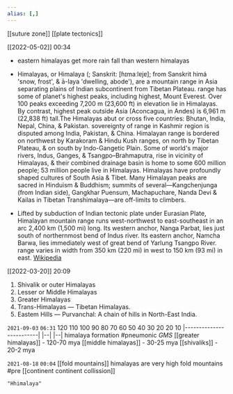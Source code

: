 ```yaml
---
alias: [,]
---
```

[[suture zone]] [[plate tectonics]]

[[2022-05-02]] 00:34
- eastern himalayas get more rain fall than western himalayas
- Himalayas, or Himalaya (; Sanskrit: [ɦɪmaːlɐjɐ]; from Sanskrit  himá 'snow, frost', &  ā-laya 'dwelling, abode'), are a mountain range in Asia separating plains of Indian subcontinent from Tibetan Plateau. range has some of planet's highest peaks, including highest, Mount Everest. Over 100 peaks exceeding 7,200 m (23,600 ft) in elevation lie in Himalayas. By contrast, highest peak outside Asia (Aconcagua, in Andes) is 6,961 m (22,838 ft) tall.The Himalayas abut or cross five countries: Bhutan, India, Nepal, China, & Pakistan. sovereignty of range in Kashmir region is disputed among India, Pakistan, & China. Himalayan range is bordered on northwest by Karakoram & Hindu Kush ranges, on north by Tibetan Plateau, & on south by Indo-Gangetic Plain. Some of world's major rivers, Indus, Ganges, & Tsangpo–Brahmaputra, rise in vicinity of Himalayas, & their combined drainage basin is home to some 600 million people; 53 million people live in Himalayas. Himalayas have profoundly shaped cultures of South Asia & Tibet. Many Himalayan peaks are sacred in Hinduism & Buddhism; summits of several—Kangchenjunga (from Indian side), Gangkhar Puensum, Machapuchare, Nanda Devi & Kailas in Tibetan Transhimalaya—are off-limits to climbers.

- Lifted by subduction of Indian tectonic plate under Eurasian Plate, Himalayan mountain range runs west-northwest to east-southeast in an arc 2,400 km (1,500 mi) long. Its western anchor, Nanga Parbat, lies just south of northernmost bend of Indus river. Its eastern anchor, Namcha Barwa, lies immediately west of great bend of Yarlung Tsangpo River. range varies in width from 350 km (220 mi) in west to 150 km (93 mi) in east.
[Wikipedia](https://en.wikipedia.org/wiki/Himalayas)

[[2022-03-20]] 20:09
1. Shivalik or outer Himalayas
2. Lesser or Middle Himalayas
3. Greater Himalayas
4. Trans-Himalayas — Tibetan Himalayas.
5. Eastem Hills — Purvanchal: A chain of hills in North-East India.

`2021-09-03` `06:31`
120 110 100 90 80 70 60 50 40 30 20  20 10
    |-------------------------|                       |--|      |--|
himalaya formation #pneumonic _GMS_
[[greater himalayas]] - 120-70 mya
[[middle himalayas]] - 30-25 mya
[[shivaliks]] -                  20-2 mya

`2021-08-18` `00:04`
	[[fold mountains]]
	himalayas are very high fold mountains #pre 
	[[continent continent collission]]
```query
"Hhimalaya"
```